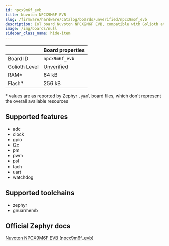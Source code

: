 ```yaml
---
id: npcx9m6f_evb
title: Nuvoton NPCX9M6F EVB
slug: /firmware/hardware/catalog/boards/unverified/npcx9m6f_evb
description: IoT board Nuvoton NPCX9M6F EVB, compatible with Golioth at unverified level.
image: /img/boards/null
sidebar_class_name: hide-item
---
```


[//]: # (This is an auto-generated file, do not edit! Changes to it will be lost upon re-generation)



|                | Board properties     |
| -------------  | -------------------- |
| Board ID       | `npcx9m6f_evb` |
| Golioth Level  | [Unverified](/firmware/hardware#unverified-boards) |
| RAM*           | 64 kB |
| Flash*         | 256 kB |

\* values are as reported by Zephyr `.yaml` board files, which don't represent the overall available resources



## Supported features

* adc
* clock
* gpio
* i2c
* pm
* pwm
* psl
* tach
* uart
* watchdog

## Supported toolchains

* zephyr
* gnuarmemb

## Official Zephyr docs

[Nuvoton NPCX9M6F EVB (npcx9m6f_evb)](https://docs.zephyrproject.org/latest/boards/nuvoton/npcx9m6f_evb/doc/index.html)
